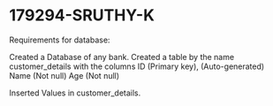 # 179294-SRUTHY-K
Requirements  for database:

Created a Database of any bank.
Created a table by the name customer_details with the columns 
ID	(Primary key), (Auto-generated)
Name	(Not null)
Age	(Not null)


Inserted Values in customer_details.

